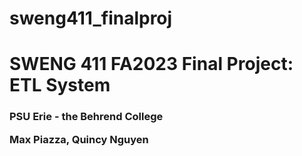 # sweng411_finalproj

<h1>SWENG 411 FA2023 Final Project: ETL System</h1>
<h3>PSU Erie - the Behrend College
<p>Max Piazza, Quincy Nguyen<p>



